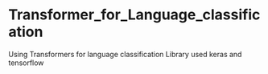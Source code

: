 # Transformer_for_Language_classification
Using Transformers for language classification
Library used keras and tensorflow
